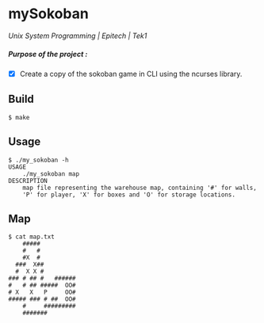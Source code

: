 # mySokoban
*Unix System Programming | Epitech | Tek1*

##### Purpose of the project :
- [x] Create a copy of the sokoban game in CLI using the ncurses library.

## Build
```
$ make
```

## Usage
```
$ ./my_sokoban -h
USAGE
	./my_sokoban map
DESCRIPTION
	map	file representing the warehouse map, containing '#' for walls,
	'P' for player, 'X' for boxes and 'O' for storage locations.
```

## Map
```
$ cat map.txt
    #####
    #   #
    #X  #
  ###  X##
  #  X X #
### # ## #   ######
#   # ## #####  OO#
# X   X   P     OO#
##### ### # ##  OO#
    #     #########
    #######
```
